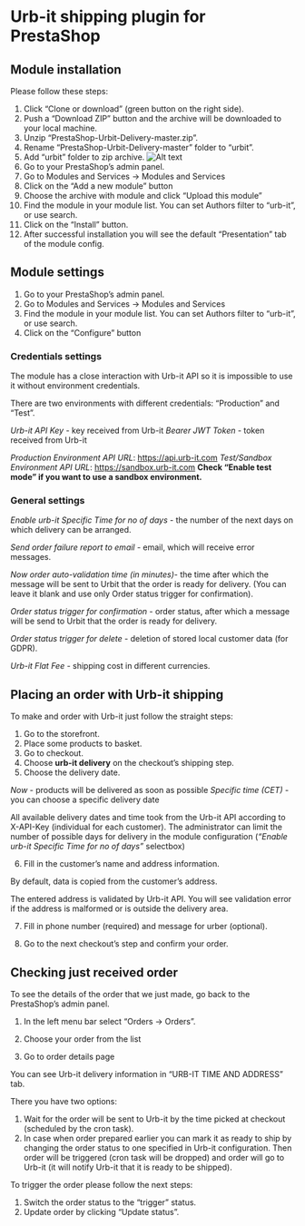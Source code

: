 # Urb-it shipping plugin for PrestaShop

## Module installation


Please follow these steps:


1. Click “Clone or download” (green button on the right side).
2. Push a “Download ZIP” button and the archive will be downloaded to your local machine.
3. Unzip “PrestaShop-Urbit-Delivery-master.zip”.
4. Rename “PrestaShop-Urbit-Delivery-master” folder to “urbit”.
5. Add “urbit” folder to zip archive.
![Alt text](../assets/image1.png?raw=true)
6. Go to your PrestaShop’s admin panel.
7. Go to Modules and Services -> Modules and Services
8. Click on the “Add a new module” button
9. Choose the archive with module and click “Upload this module”
10. Find the module in your module list. You can set Authors filter to “urb-it”, or use search.
11. Click on the “Install” button.
12. After successful installation you will see the default “Presentation” tab of the module config.




## Module settings

1. Go to your PrestaShop’s admin panel.
2. Go to Modules and Services -> Modules and Services
3. Find the module in your module list. You can set Authors filter to “urb-it”, or use search.
4. Click on the “Configure” button




### Credentials settings

The module has a close interaction with Urb-it API so it is impossible to use it without environment credentials. 




There are two environments with different credentials: “Production” and “Test”.

*Urb-it API Key* - key received from Urb-it
*Bearer JWT Token* - token received from Urb-it

*Production Environment API URL*:  https://api.urb-it.com
*Test/Sandbox Environment API URL*:  https://sandbox.urb-it.com
**Check “Enable test mode” if you want to use a sandbox environment.**


### General settings




*Enable urb-it Specific Time for no of days* - the number of the next days on which delivery can be arranged.

*Send order failure report to email* - email, which will receive error messages.

*Now order auto-validation time (in minutes)*- the time after which the message will be sent to Urbit that the order is ready for delivery. (You can leave it blank and use only Order status trigger for confirmation).

*Order status trigger for confirmation* - order status, after which a message will be send to Urbit that the order is ready for delivery.

*Order status trigger for delete* - deletion of stored local customer data (for GDPR).

*Urb-it Flat Fee* - shipping cost in different currencies.



## Placing an order with Urb-it shipping

To make and order with Urb-it just follow the straight steps:

1. Go to the storefront.
2. Place some products to basket.
3. Go to checkout.
4. Choose **urb-it delivery** on the checkout’s shipping step.
5. Choose the delivery date.

*Now* - products will be delivered as soon as possible
*Specific time (CET)* - you can choose a specific delivery date 



All available delivery dates and time took from the Urb-it API according to X-API-Key (individual for each customer). The administrator can limit the number of possible days for delivery in the module configuration (*“Enable urb-it Specific Time for no of days”* selectbox)


6. Fill in the customer’s name and address information.



By default, data is copied from the customer’s address.

The entered address is validated by Urb-it API. You will see validation error if the address is malformed or is outside the delivery area.



7. Fill in phone number (required) and message for urber (optional).



8. Go to the next checkout’s step and confirm your order. 





## Checking just received order

To see the details of the order that we just made, go back to the PrestaShop’s admin panel.

1. In the left menu bar select “Orders -> Orders”.

 

2. Choose your order from the list 
3. Go to order details page




You can see Urb-it delivery information in “URB-IT TIME AND ADDRESS” tab.
 


There you have two options:
1. Wait for the order will be sent to Urb-it by the time picked at checkout (scheduled by the cron task).
2. In case when order prepared earlier you can mark it as ready to ship by changing the order status to one specified in Urb-it configuration. Then order will be triggered (cron task will be dropped) and order will go to Urb-it (it will notify Urb-it that it is ready to be shipped).

To trigger the order please follow the next steps:

1. Switch the order status to the “trigger” status.
1. Update order by clicking “Update status”.






